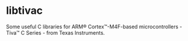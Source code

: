 libtivac
========

Some useful C libraries for ARM® Cortex™-M4F-based microcontrollers - Tiva™ C Series - from Texas Instruments.

